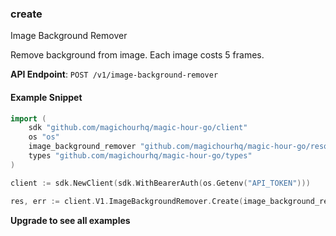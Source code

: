 
### create <a name="create"></a>
Image Background Remover

Remove background from image. Each image costs 5 frames.

**API Endpoint**: `POST /v1/image-background-remover`

#### Example Snippet

```go
import (
	sdk "github.com/magichourhq/magic-hour-go/client"
	os "os"
	image_background_remover "github.com/magichourhq/magic-hour-go/resources/v1/image_background_remover"
	types "github.com/magichourhq/magic-hour-go/types"
)

client := sdk.NewClient(sdk.WithBearerAuth(os.Getenv("API_TOKEN")))

res, err := client.V1.ImageBackgroundRemover.Create(image_background_remover.CreateRequest { Assets: types.PostV1ImageBackgroundRemoverBodyAssets { ImageFilePath: "image/id/1234.png" } })
```

**Upgrade to see all examples**
